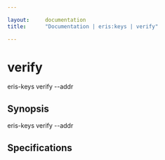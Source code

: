 ```yaml
---

layout:     documentation
title:      "Documentation | eris:keys | verify"

---
```


# verify

eris-keys verify --addr <addr> <hash> <sig>

## Synopsis

eris-keys verify --addr <addr> <hash> <sig>


## Specifications



